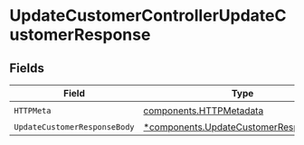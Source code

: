 # UpdateCustomerControllerUpdateCustomerResponse


## Fields

| Field                                                                                           | Type                                                                                            | Required                                                                                        | Description                                                                                     |
| ----------------------------------------------------------------------------------------------- | ----------------------------------------------------------------------------------------------- | ----------------------------------------------------------------------------------------------- | ----------------------------------------------------------------------------------------------- |
| `HTTPMeta`                                                                                      | [components.HTTPMetadata](../../models/components/httpmetadata.md)                              | :heavy_check_mark:                                                                              | N/A                                                                                             |
| `UpdateCustomerResponseBody`                                                                    | [*components.UpdateCustomerResponseBody](../../models/components/updatecustomerresponsebody.md) | :heavy_minus_sign:                                                                              | N/A                                                                                             |